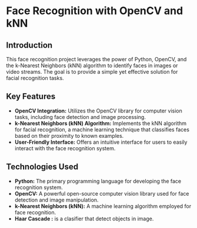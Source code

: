 # Face Recognition with OpenCV and kNN

## Introduction
This face recognition project leverages the power of Python, OpenCV, and the k-Nearest Neighbors (kNN) algorithm to identify faces in images or video streams. The goal is to provide a simple yet effective solution for facial recognition tasks.

## Key Features
- **OpenCV Integration:** Utilizes the OpenCV library for computer vision tasks, including face detection and image processing.
- **k-Nearest Neighbors (kNN) Algorithm:** Implements the kNN algorithm for facial recognition, a machine learning technique that classifies faces based on their proximity to known examples.
- **User-Friendly Interface:** Offers an intuitive interface for users to easily interact with the face recognition system.

## Technologies Used
- **Python:** The primary programming language for developing the face recognition system.
- **OpenCV:** A powerful open-source computer vision library used for face detection and image manipulation.
- **k-Nearest Neighbors (kNN):** A machine learning algorithm employed for face recognition.
- **Haar Cascade :** is a clasifier that detect objects in image.

